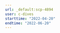 ```yaml
---
url: _default:scp-4894
user: c-dives
starttime: "2022-04-20"
endtime: "2022-06-20"
---
```

<reserve />